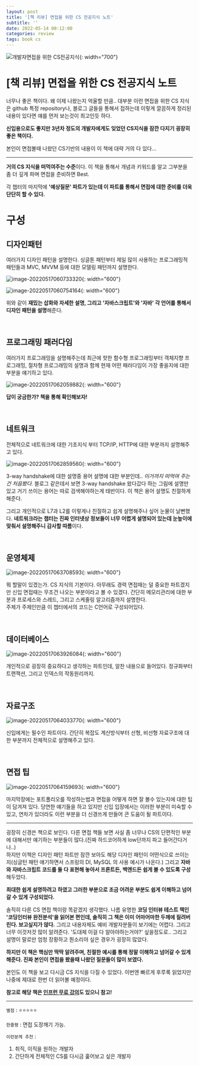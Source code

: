 ```yaml
---
layout: post
title: '[책 리뷰] 면접을 위한 CS 전공지식 노트'
subtitle: ''
date: 2022-05-14 00:12:00
categories: review
tags: book cs
---
```


![개발자면접을 위한 CS전공지식](https://cdn.inflearn.com/public/courses/328823/cover/7dcce2ac-4490-4d9b-a65d-b4f34c6e9429/Untitled-1.jpg){: width="700"}

# [책 리뷰] 면접을 위한 CS 전공지식 노트

너무나 좋은 책이다. 왜 이제 나왔는지 억울할 만큼.. 대부분 이런 면접을 위한 CS 지식은 github 특정 repository나, 블로그 글들을 통해서 접하는데 이렇게 깔끔하게 정리된 내용이 있다면 얘를 먼저 보는것이 최고인듯 하다.

**신입용으로도 좋지만 3년차 정도의 개발자에게도 잊었던 CS지식을 잠깐 다지기 굉장히 좋은 책이다.**

본인이 면접볼때 나왔던 CS기반의 내용이 이 책에 대략 거의 다 있다...

---

**거의 CS 지식을 떠먹여주는 수준**이다. 이 책을 통해서 개념과 키워드를 알고 그부분을 좀 더 깊게 파며 면접을 준비하면 Best.

각 챕터의 마지막에 **'예상질문' 파트가 있는데 이 파트를 통해서 면접에 대한 준비를 더욱 단단히 할 수 있다.**

# 구성

## 디자인패턴

여러가지 디자인 패턴을 설명한다. 싱글톤 패턴부터 제일 많이 사용하는 프로그래밍적 패턴들과 MVC, MVVM 등에 대한 모델링 패턴까지 설명한다.

![image-20220517060733320](https://tva1.sinaimg.cn/large/e6c9d24egy1h2axpvicvaj20u00vttbn.jpg){: width="600"}

![image-20220517060754164](https://tva1.sinaimg.cn/large/e6c9d24egy1h2axq7zvg6j20zg0tcgoc.jpg){: width="600"}

위와 같이 **재밌는 삽화와 자세한 설명, 그리고 '자바스크립트'와 '자바' 각 언어를 통해서 디자인 패턴을 설명**해준다.

<br />

## 프로그래밍 패러다임

여러가지 프로그래밍을 설명해주는데 최근에 핫한 함수형 프로그래밍부터 객체지향 프로그래밍, 절차형 프로그래밍의 설명과 함께 현재 어떤 패러다임이 가장 좋을지에 대한 부분을 얘기하고 있다.

![image-20220517062059882](https://tva1.sinaimg.cn/large/e6c9d24egy1h2ay3uc5dxj20y807q74y.jpg){: width="600"}

**답이 궁금한가? 책을 통해 확인해보자!**

<br />

## 네트워크

전체적으로 네트워크에 대한 기초지식 부터 TCP/IP, HTTP에 대한 부분까지 설명해주고 있다.

![image-20220517062859560](https://tva1.sinaimg.cn/large/e6c9d24egy1h2ayc6166jj20yw0ekgmi.jpg){: width="600"}

3-way handshake에 대한 설명중 용어 설명에 대한 부분인데.. _이거까지 떠먹여 주는건 처음봤다._ 블로그 같은데서 보면 3-way handshake 왔다갔다 하는 그림에 설명만 있고 거기 쓰이는 용어는 따로 검색해야하는게 태반이다. 이 책은 용어 설명도 친절하게 해준다.

그리고 개인적으로 L7과 L2를 이렇게나 친절하고 쉽게 설명해주나 싶어 눈물이 날뻔했다. **네트워크라는 챕터는 진짜 인터넷상 정보들이 너무 어렵게 설명되어 있는데 눈높이에 맞춰서 설명해주니 감사할 따름**이다.

<br />

## 운영체제

![image-20220517063708593](https://tva1.sinaimg.cn/large/e6c9d24egy1h2ayknf0ldj20yw0jet9y.jpg){: width="600"}

뭐 할말이 있겠는가. CS 지식의 기본이다. 아무래도 경력 면접때는 덜 중요한 파트겠지만 신입 면접때는 무조건 나오는 부분이라고 볼 수 있겠다. 간단히 메모리관리에 대한 부분과 프로세스와 스레드, 그리고 스케줄링 알고리즘까지 설명한다.  
주제가 주제인만큼 이 챕터에서의 코드는 C언어로 구성되어있다.

<br />

## 데이터베이스

![image-20220517063926084](https://tva1.sinaimg.cn/large/e6c9d24egy1h2ayn0xjyuj20yy072wek.jpg){: width="600"}

개인적으로 굉장히 중요하다고 생각하는 파트인데, 알찬 내용으로 들어있다. 정규화부터 트랜잭션, 그리고 인덱스의 작동원리까지.

<br />

## 자료구조

![image-20220517064033770](https://tva1.sinaimg.cn/large/e6c9d24egy1h2ayo7aennj20y10u041g.jpg){: width="600"}

신입에게는 필수인 파트이다. 간단히 복잡도 계산방식부터 선형, 비선형 자료구조에 대한 부분까지 전체적으로 설명해주고 있다.

<br />

## 면접 팁

![image-20220517064159693](https://tva1.sinaimg.cn/large/e6c9d24egy1h2aypp46auj20yy0dcmyq.jpg){: width="600"}

마지막장에는 포트폴리오를 작성하는법과 면접을 어떻게 하면 잘 볼수 있는지에 대한 팁이 담겨져 있다. 당연한 얘기들을 하고 있지만 신입 입장에서는 이러한 부분이 미숙할 수 있고, 연차가 있더라도 이런 부분을 더 신경쓰게 만들어 큰 도움이 될 파트이다.

---

굉장히 신경쓴 책으로 보인다. 다른 면접 책들 보면 사실 좀 너무나 CS의 단편적인 부분에 대해서만 얘기하는 부분들이 많다.(진짜 하드코어하게 low단까지 파고 들어간다거나..)  
하지만 이책은 디자인 패턴 파트만 잠깐 보아도 해당 디자인 패턴이 어떤식으로 쓰이는지(싱글턴 패턴 얘기하면서 스프링의 DI, MySQL 의 사용 예시가 나온다.) 그리고 **자바와 자바스크립트 코드를 둘 다 표현해 놓아서 프론트든, 백엔드든 쉽게 볼 수 있도록 구성**해두었다.

**최대한 쉽게 설명하려고 하였고 그러한 부분으로 조금 어려운 부분도 쉽게 이해하고 넘어갈 수 있게 구성되었다.**

솔직히 다른 CS 면접 책이랑 똑같겠지 생각했다. 나름 유명한 **코딩 인터뷰 테스트 책인 '코딩인터뷰 완전분석'을 읽어본 편인데, 솔직히 그 책은 이미 어마어마한 두께에 질려버린다. 보고싶지가 않다.** 그리고 내용자체도 예비 개발자분들이 보기에는 어렵다. 그리고 너무 이것저것 많이 알려준다. '도대체 이걸 다 알아야하는거야?' 싶을정도로.. 그리고 설명이 말로만 엄청 장황하고 뭔소리야 싶은 경우가 굉장히 많았다.

**하지만 이 책은 핵심만 딱딱 알려주며, 친절한 예시를 통해 정말 이해하고 넘어갈 수 있게 해준다. 진짜 본인이 면접을 봤을때 나왔던 질문들이 많이 보였다.**

본인도 이 책을 보고 다시금 CS 지식을 다질 수 있었다. 이번엔 빠르게 후루룩 읽었지만 나중에 제대로 한번 더 읽어볼 예정이다.

**참고로 해당 책은 [인프런 무료 강의](https://www.inflearn.com/course/%EA%B0%9C%EB%B0%9C%EC%9E%90-%EB%A9%B4%EC%A0%91-cs-%ED%8A%B9%EA%B0%95#curriculum)도 있으니 참고!**

---

`별점` : ⭐️⭐️⭐️⭐️⭐️

`한줄평` : 면접 도장깨기 가능.

`이런분께 추천` :

1. 취직, 이직을 원하는 개발자
2. 간단하게 전체적인 CS를 다시금 훑어보고 싶은 개발자

